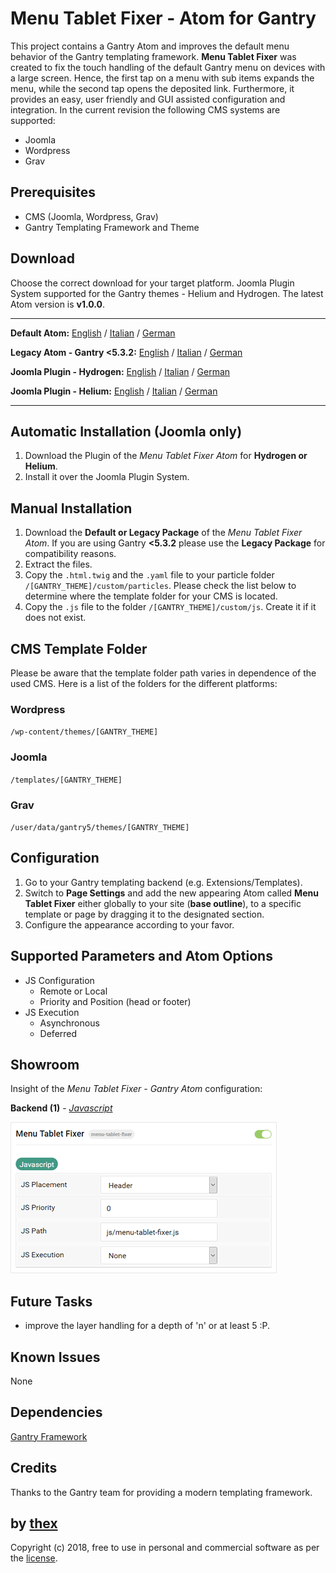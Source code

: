 # Menu Tablet Fixer - Atom for Gantry
This project contains a Gantry Atom and improves the default menu behavior of the Gantry templating framework. **Menu Tablet Fixer** was created to fix the touch handling of the default Gantry menu on devices with a large screen. Hence, the first tap on a menu with sub items expands the menu, while the second tap opens the deposited link. Furthermore, it provides an easy, user friendly and GUI assisted configuration and integration. In the current revision the following CMS systems are supported:
* Joomla
* Wordpress
* Grav

## Prerequisites
* CMS (Joomla, Wordpress, Grav)
* Gantry Templating Framework and Theme

## Download
Choose the correct download for your target platform. Joomla Plugin System supported for the Gantry themes - Helium and Hydrogen. The latest Atom version is **v1.0.0**.
___
**Default Atom:**
[English](https://github.com/thexmanxyz/Tablet-Menu-Fixer-Gantry/releases/download/v1.0.0/mtf.atom.only.EN.v1.0.0.zip) / [Italian](https://github.com/thexmanxyz/Tablet-Menu-Fixer-Gantry/releases/download/v1.0.0/mtf.atom.only.IT.v1.0.0.zip) / [German](https://github.com/thexmanxyz/Tablet-Menu-Fixer-Gantry/releases/download/v1.0.0/mtf.atom.only.DE.v1.0.0.zip)

**Legacy Atom - Gantry <5.3.2:**
[English](https://github.com/thexmanxyz/Tablet-Menu-Fixer-Gantry/releases/download/v1.0.0/mtf.atom.only.legacy.EN.v1.0.0.zip) / [Italian](https://github.com/thexmanxyz/Tablet-Menu-Fixer-Gantry/releases/download/v1.0.0/mtf.atom.only.legacy.IT.v1.0.0.zip) / [German](https://github.com/thexmanxyz/Tablet-Menu-Fixer-Gantry/releases/download/v1.0.0/mtf.atom.only.legacy.DE.v1.0.0.zip)

**Joomla Plugin - Hydrogen:**
[English](https://github.com/thexmanxyz/Tablet-Menu-Fixer-Gantry/releases/download/v1.0.0/mtf.j3.hydrogen.EN.v1.0.0.zip) / [Italian](https://github.com/thexmanxyz/Tablet-Menu-Fixer-Gantry/releases/download/v1.0.0/mtf.j3.hydrogen.IT.v1.0.0.zip) / [German](https://github.com/thexmanxyz/Tablet-Menu-Fixer-Gantry/releases/download/v1.0.0/mtf.j3.hydrogen.DE.v1.0.0.zip)

**Joomla Plugin - Helium:**
[English](https://github.com/thexmanxyz/Tablet-Menu-Fixer-Gantry/releases/download/v1.0.0/mtf.j3.helium.EN.v1.0.0.zip) / [Italian](https://github.com/thexmanxyz/Tablet-Menu-Fixer-Gantry/releases/download/v1.0.0/mtf.j3.helium.IT.v1.0.0.zip) / [German](https://github.com/thexmanxyz/Tablet-Menu-Fixer-Gantry/releases/download/v1.0.0/mtf.j3.helium.DE.v1.0.0.zip)
___

## Automatic Installation (Joomla only)
1. Download the Plugin of the *Menu Tablet Fixer Atom* for **Hydrogen or Helium**.
2. Install it over the Joomla Plugin System.

## Manual Installation
1. Download the **Default or Legacy Package** of the *Menu Tablet Fixer Atom*. If you are using Gantry **<5.3.2** please use the **Legacy Package** for compatibility reasons.
2. Extract the files.
3. Copy the `.html.twig` and the `.yaml` file to your particle folder `/[GANTRY_THEME]/custom/particles`. Please check the list below to determine where the template folder for your CMS is located.
4. Copy the `.js` file to the folder `/[GANTRY_THEME]/custom/js`. Create it if it does not exist.

## CMS Template Folder
Please be aware that the template folder path varies in dependence of the used CMS. Here is a list of the folders for the different platforms:

### Wordpress
`/wp-content/themes/[GANTRY_THEME]`

### Joomla
`/templates/[GANTRY_THEME]`

### Grav
`/user/data/gantry5/themes/[GANTRY_THEME]`

## Configuration
1. Go to your Gantry templating backend (e.g. Extensions/Templates).
2. Switch to **Page Settings** and add the new appearing Atom called **Menu Tablet Fixer** either globally to your site (**base outline**), to a specific template or page by dragging it to the designated section.
3. Configure the appearance according to your favor.

## Supported Parameters and Atom Options
* JS Configuration
  * Remote or Local
  * Priority and Position (head or footer)
* JS Execution
  * Asynchronous
  * Deferred

## Showroom
Insight of the *Menu Tablet Fixer - Gantry Atom* configuration:

**Backend (1)** - *[Javascript](/screenshots/backend_js.png)*

![1](/screenshots/backend_js.png)

## Future Tasks
* improve the layer handling for a depth of 'n' or at least 5 :P.

## Known Issues
None

## Dependencies
[Gantry Framework](http://gantry.org/)

## Credits
Thanks to the Gantry team for providing a modern templating framework.

## by [thex](https://github.com/thexmanxyz)
Copyright (c) 2018, free to use in personal and commercial software as per the [license](/LICENSE.md).
